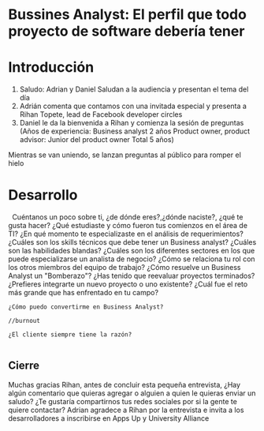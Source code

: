 # Bussines Analyst: El perfil que todo proyecto de software debería tener

# Introducción
1. Saludo: Adrian y Daniel Saludan a la audiencia y presentan el tema del día
2. Adrián comenta que contamos con una invitada especial y presenta a Rihan Topete, lead de Facebook developer circles
	 
3. Daniel le da la bienvenida a Rihan y comienza la sesión de preguntas
(Años de experiencia: Business analyst 2 años
Product owner, product advisor: Junior del product owner
Total 5 años)

Mientras se van  uniendo, se lanzan preguntas al público para romper el hielo

# Desarrollo
 
	Cuéntanos un poco sobre ti, ¿de dónde eres?,¿dónde naciste?, ¿qué te gusta hacer? 
	¿Qué estudiaste y cómo fueron tus comienzos en el área de TI?
	¿En qué momento te especializaste en el análisis de requerimientos?
	¿Cuáles son los skills técnicos que debe tener un Business analyst?
	¿Cuáles son las habilidades blandas?
	¿Cuáles son los diferentes sectores en los que puede especializarse un analista de negocio?
	¿Cómo se relaciona tu rol con los otros miembros del equipo de trabajo?
	¿Cómo resuelve un Business Analyst un "Bomberazo"?
	¿Has tenido que reevaluar proyectos terminados?
	¿Prefieres integrarte un nuevo proyecto o uno existente?
	¿Cuál fue el reto más grande que has enfrentado en
	 tu campo?
	
	¿Cómo puedo convertirme en Business Analyst?
	
	//burnout
	
	¿El cliente siempre tiene la razón?
		 
## Cierre
Muchas gracias Rihan, antes de concluir esta pequeña entrevista, ¿Hay algún comentario que quieras agregar o alguien a quien le quieras enviar un saludo?
	¿Te gustaría compartirnos tus redes sociales por si la gente te quiere contactar?
Adrian agradece a Rihan por la entrevista e invita a los desarrolladores a inscribirse en Apps Up y University Alliance 

